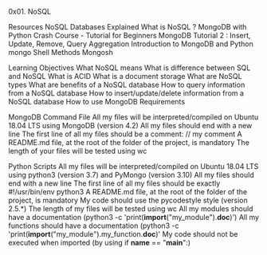0x01. NoSQL

Resources
NoSQL Databases Explained
What is NoSQL ?
MongoDB with Python Crash Course - Tutorial for Beginners
MongoDB Tutorial 2 : Insert, Update, Remove, Query
Aggregation
Introduction to MongoDB and Python
mongo Shell Methods
Mongosh

Learning Objectives
What NoSQL means
What is difference between SQL and NoSQL
What is ACID
What is a document storage
What are NoSQL types
What are benefits of a NoSQL database
How to query information from a NoSQL database
How to insert/update/delete information from a NoSQL database
How to use MongoDB
Requirements

MongoDB Command File
All my files will be interpreted/compiled on Ubuntu 18.04 LTS using MongoDB (version 4.2)
All my files should end with a new line
The first line of all my files should be a comment: // my comment
A README.md file, at the root of the folder of the project, is mandatory
The length of your files will be tested using wc

Python Scripts
All my files will be interpreted/compiled on Ubuntu 18.04 LTS using python3 (version 3.7) and PyMongo (version 3.10)
All my files should end with a new line
The first line of all my files should be exactly #!/usr/bin/env python3
A README.md file, at the root of the folder of the project, is mandatory
My code should use the pycodestyle style (version 2.5.*)
The length of my files will be tested using wc
All my modules should have a documentation (python3 -c 'print(__import__("my_module").__doc__)')
All my functions should have a documentation (python3 -c 'print(__import__("my_module").my_function.__doc__)'
My code should not be executed when imported (by using if __name__ == "__main__":)
